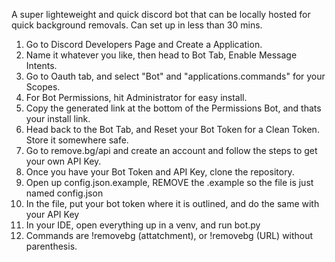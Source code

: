 A super lighteweight and quick discord bot that can be locally hosted for quick background removals. Can set up in less than 30 mins.

1. Go to Discord Developers Page and Create a Application.
2. Name it whatever you like, then head to Bot Tab, Enable Message Intents.
3. Go to Oauth tab, and select "Bot" and "applications.commands" for your Scopes.
4. For Bot Permissions, hit Administrator for easy install.
5. Copy the generated link at the bottom of the Permissions Bot, and thats your install link.
6. Head back to the Bot Tab, and Reset your Bot Token for a Clean Token. Store it somewhere safe.
7. Go to remove.bg/api and create an account and follow the steps to get your own API Key.
8. Once you have your Bot Token and API Key, clone the repository.
9. Open up config.json.example, REMOVE the .example so the file is just named config.json
10. In the file, put your bot token where it is outlined, and do the same with your API Key
11. In your IDE, open everything up in a venv, and run bot.py
12. Commands are !removebg (attatchment), or !removebg (URL) without parenthesis.
